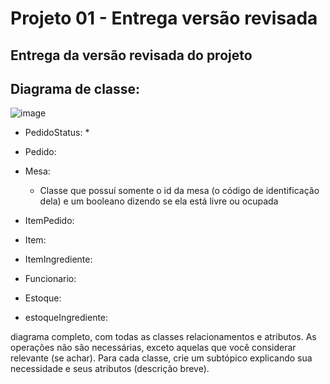 # Projeto 01 - Entrega versão revisada
## Entrega da versão revisada do projeto


## Diagrama de classe: 
![image](https://github.com/amadeulee/construcao-software-sgr/assets/62031286/a48a3f12-4fb3-4e3f-a99f-d7cdb2374a20)

* PedidoStatus:
  * 

* Pedido:

* Mesa:
  * Classe que possuí somente o id da mesa (o código de identificação dela) e um booleano dizendo se ela está livre ou ocupada

* ItemPedido:

* Item:

* ItemIngrediente:

* Funcionario:

* Estoque:

* estoqueIngrediente:




diagrama completo, com todas as classes relacionamentos e atributos. As operações não são necessárias, exceto aquelas que você considerar relevante (se achar). Para cada classe, crie um subtópico explicando sua necessidade e seus atributos (descrição breve).
